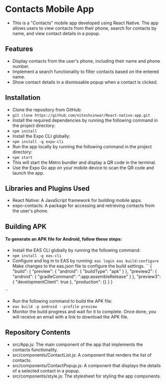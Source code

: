 # Contacts Mobile App
- This is a  "Contacts" mobile app developed using React Native. The app allows users to view contacts from their phone, search for contacts by name, and view contact details in a popup.

## Features
- Display contacts from the user's phone, including their name and phone number.
- Implement a search functionality to filter contacts based on the entered name.
- Show contact details in a dismissable popup when a contact is clicked.

## Installation
- Clone the repository from GitHub:
- ` git clone https://github.com/niteshsinwar/React-native-app.git `
- Install the required dependencies by running the following command in the project directory:
- `npm install`
- Install the Expo CLI globally:
- `npm install -g expo-cli`
- Run the app locally by running the following command in the project directory:
- `npm start`
- This will start the Metro bundler and display a QR code in the terminal.
- Use the Expo Go app on your mobile device to scan the QR code and launch the app.
## Libraries and Plugins Used
- React Native: A JavaScript framework for building mobile apps.
- expo-contacts: A package for accessing and retrieving contacts from the user's phone.
## Building APK
#### To generate an APK file for Android, follow these steps:

- Install the EAS CLI globally by running the following command:
- `npm install -g eas-cli`
- Configure and log in to EAS by running:
``eas login
eas build:configure
``
Make changes to the eas.json file to configure the build settings.
``
{
  "build": {
    "preview": {
      "android": {
        "buildType": "apk"
      }
    },
    "preview2": {
      "android": {
        "gradleCommand": ":app:assembleRelease"
      }
    },
    "preview3": {
      "developmentClient": true
    },
    "production": {}
  }
}

``
- Run the following command to build the APK file:
- `eas build -p android --profile preview`
- Monitor the build progress and wait for it to complete. Once done, you will receive an email with a link to download the APK file.
## Repository Contents
- src/App.js: The main component of the app that implements the contacts functionality.
- src/components/ContactList.js: A component that renders the list of contacts.
- src/components/ContactPopup.js: A component that displays the details of a selected contact in a popup.
- src/components/style.js: The stylesheet for styling the app components.


